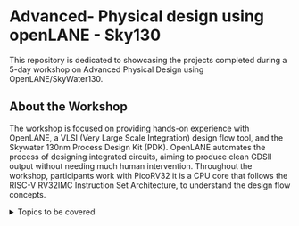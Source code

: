 # Advanced- Physical design using openLANE - Sky130

This repository is dedicated to showcasing the projects completed during a 5-day workshop on Advanced Physical Design using OpenLANE/SkyWater130. 
## About the Workshop

The workshop is focused on providing hands-on experience with OpenLANE, a VLSI (Very Large Scale Integration) design flow tool, and the Skywater 130nm Process Design Kit (PDK). OpenLANE automates the process of designing integrated circuits, aiming to produce clean GDSII output without needing much human intervention. Throughout the workshop, participants work with PicoRV32 it is a CPU core that follows the RISC-V RV32IMC Instruction Set Architecture, to understand the design flow concepts.

<details open-"open">
	<summary>Topics to be covered</summary>
	<ol>
 		<li>
			DAY-1  Inception of open-source EDA, OpenLANE and Sky130PDK
			<ul>
				<li><a href="DAY-1/SKY_1_readme.md">How to talk to Computers</a></li>
				<li><a href="DAY-1/SKY_2_readme.md">SOC Design and How to use OpenLANE</a></li>
				<li><a href="DAY-1/SKY_3_readme.md">Get Familiar to open-source EDA Tools</a></li>
			</ul>
			DAY-2  Good Floorplan vs bad Floorplan and Introduction to library cells
			<ul>
				<li><a href="DAY-2/SKY_1_readme.md">Chip Floor Planning considerations</a></li>
				<li><a href="DAY-2/SKY_2_readme.md">Library Binding and placement</a></li>
				<li><a href="DAY-2/SKY_3_readme.md">Cell Design and Characterization flows</a></li>
				<li><a href="DAY-2/SKY_4_readme.md">General Timing characterization parameters</a></li>
			</ul>
		</li>
  	<ol>

</details>



		


    



